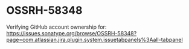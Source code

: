 # OSSRH-58348
Verifying GitHub account ownership for: https://issues.sonatype.org/browse/OSSRH-58348?page=com.atlassian.jira.plugin.system.issuetabpanels%3Aall-tabpanel
